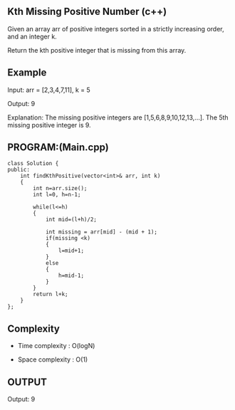 ## Kth Missing Positive Number (c++)

Given an array arr of positive integers sorted in a strictly increasing order, and an integer k.

Return the kth positive integer that is missing from this array.
## Example
Input: arr = [2,3,4,7,11], k = 5

Output: 9

Explanation: The missing positive integers are [1,5,6,8,9,10,12,13,...]. The 5th missing positive integer is 9.

## PROGRAM:(Main.cpp)
```
class Solution {
public:
    int findKthPositive(vector<int>& arr, int k) 
    {
        int n=arr.size();
        int l=0, h=n-1;

        while(l<=h)
        {
            int mid=(l+h)/2;

            int missing = arr[mid] - (mid + 1);
            if(missing <k) 
            {
                l=mid+1;
            }
            else 
            {
                h=mid-1;
            }
        }
        return l+k;
    }
};
```
## Complexity
- Time complexity : O(logN)

- Space complexity : O(1)

## OUTPUT
Output: 9
